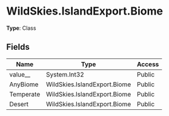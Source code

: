 ﻿# WildSkies.IslandExport.Biome

**Type**: Class

## Fields

| Name | Type | Access |
|------|------|--------|
| value__ | System.Int32 | Public |
| AnyBiome | WildSkies.IslandExport.Biome | Public |
| Temperate | WildSkies.IslandExport.Biome | Public |
| Desert | WildSkies.IslandExport.Biome | Public |

